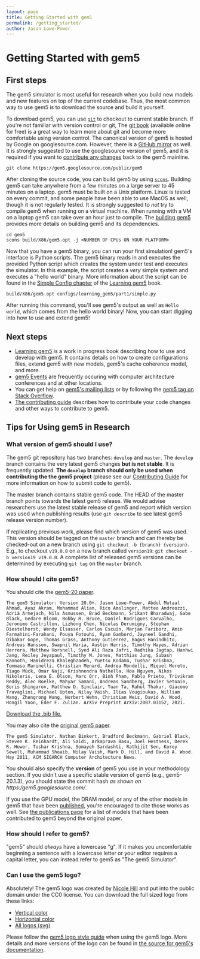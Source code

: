 ```yaml
---
layout: page
title: Getting Started with gem5
permalink: /getting_started/
author: Jason Lowe-Power
---
```


# Getting Started with gem5

## First steps

The gem5 simulator is most useful for research when you build new models and new features on top of the current codebase.
Thus, the most common way to use gem5 is to download the source and build it yourself.

To download gem5, you can use [`git`](https://git-scm.com/) to checkout to current stable branch.
If you're not familiar with version control or git, The [git book](https://git-scm.com/book/en/v2) (available online for free) is a great way to learn more about git and become more comfortable using version control.
The canonical version of gem5 is hosted by Google on googlesource.com.
However, there is a [GitHub mirror](https://github.com/gem5/gem5) as well.
It is strongly suggested to use the googlesource version of gem5, and it is required if you want to [contribute any changes](/contributing) back to the gem5 mainline.

```
git clone https://gem5.googlesource.com/public/gem5
```

After cloning the source code, you can build gem5 by using [`scons`](https://scons.org/).
Building gem5 can take anywhere from a few minutes on a large server to 45 minutes on a laptop.
gem5 must be built on a Unix platform.
Linux is tested on every commit, and some people have been able to use MacOS as well, though it is not regularly tested.
It is strongly suggested to *not* try to compile gem5 when running on a virtual machine.
When running with a VM on a laptop gem5 can take over an hour just to compile.
The [building gem5](/documentation/general_docs/building) provides more details on building gem5 and its dependencies.

```
cd gem5
scons build/X86/gem5.opt -j <NUMBER OF CPUs ON YOUR PLATFORM>
```

Now that you have a gem5 binary, you can run your first simulation!
gem5's interface is Python scripts.
The gem5 binary reads in and executes the provided Python script which creates the system under test and executes the simulator.
In this example, the script creates a *very* simple system and executes a "hello world" binary.
More information about the script can be found in the [Simple Config chapter](/documentation/learning_gem5/part1/simple_config) of the [Learning gem5](/documentation/learning_gem5/introduction) book.

```
build/X86/gem5.opt configs/learning_gem5/part1/simple.py
```

After running this command, you'll see gem5's output as well as `Hello world`, which comes from the hello world binary!
Now, you can start digging into how to use and extend gem5!

## Next steps

- [Learning gem5](/documentation/learning_gem5/introduction) is a work in progress book describing how to use and develop with gem5. It contains details on how to create configurations files, extend gem5 with new models, gem5's cache coherence model, and more.
- [gem5 Events](/events) are frequently occuring with computer architecture conferences and at other locations.
- You can get help on [gem5's mailing lists](/mailing_lists) or by following the [gem5 tag on Stack Overflow](https://stackoverflow.com/questions/tagged/gem5).
- [The contributing guide](/contributing) describes how to contribute your code changes and other ways to contribute to gem5.

## Tips for Using gem5 in Research

### What version of gem5 should I use?

The gem5 git repository has two branches: `develop` and `master`. The `develop`
branch contains the very latest gem5 changes **but is not stable**. It is
frequently updated. **The `develop` branch should only be used when
contributing the the gem5 project** (please see our [Contributing Guide](
/contributing) for more information on how to submit code to gem5).

The master branch contains stable gem5 code. The HEAD of the master branch
points towards the latest gem5 release. We would advise researchers use the
latest stable release of gem5 and report which version was used when publishing
results (use `git describe` to see latest gem5 release version number).

If replicating previous work, please find which version of gem5 was used. This
version should be tagged on the `master` branch and can thereby be checked-out
on a new branch using `git checkout -b {branch} {version}`.
E.g., to checkout `v19.0.0` on a new branch called `version19`:
`git checkout -b version19 v19.0.0`. A complete list of released gem5
versions can be determined by executing `git tag` on the `master` branch.

### How should I cite gem5?

You should cite the [gem5-20 paper](https://arxiv.org/abs/2007.03152).

```
The gem5 Simulator: Version 20.0+. Jason Lowe-Power, Abdul Mutaal Ahmad, Ayaz Akram, Mohammad Alian, Rico Amslinger, Matteo Andreozzi, Adrià Armejach, Nils Asmussen, Brad Beckmann, Srikant Bharadwaj, Gabe Black, Gedare Bloom, Bobby R. Bruce, Daniel Rodrigues Carvalho, Jeronimo Castrillon, Lizhong Chen, Nicolas Derumigny, Stephan Diestelhorst, Wendy Elsasser, Carlos Escuin, Marjan Fariborz, Amin Farmahini-Farahani, Pouya Fotouhi, Ryan Gambord, Jayneel Gandhi, Dibakar Gope, Thomas Grass, Anthony Gutierrez, Bagus Hanindhito, Andreas Hansson, Swapnil Haria, Austin Harris, Timothy Hayes, Adrian Herrera, Matthew Horsnell, Syed Ali Raza Jafri, Radhika Jagtap, Hanhwi Jang, Reiley Jeyapaul, Timothy M. Jones, Matthias Jung, Subash Kannoth, Hamidreza Khaleghzadeh, Yuetsu Kodama, Tushar Krishna, Tommaso Marinelli, Christian Menard, Andrea Mondelli, Miquel Moreto, Tiago Mück, Omar Naji, Krishnendra Nathella, Hoa Nguyen, Nikos Nikoleris, Lena E. Olson, Marc Orr, Binh Pham, Pablo Prieto, Trivikram Reddy, Alec Roelke, Mahyar Samani, Andreas Sandberg, Javier Setoain, Boris Shingarov, Matthew D. Sinclair, Tuan Ta, Rahul Thakur, Giacomo Travaglini, Michael Upton, Nilay Vaish, Ilias Vougioukas, William Wang, Zhengrong Wang, Norbert Wehn, Christian Weis, David A. Wood, Hongil Yoon, Éder F. Zulian. ArXiv Preprint ArXiv:2007.03152, 2021.

```

[Download the .bib file.](/assets/files/gem5-20.bib)

You may also cite the [original gem5 paper](http://dx.doi.org/10.1145/2024716.2024718).

```
The gem5 Simulator. Nathan Binkert, Bradford Beckmann, Gabriel Black, Steven K. Reinhardt, Ali Saidi, Arkaprava Basu, Joel Hestness, Derek R. Hower, Tushar Krishna, Somayeh Sardashti, Rathijit Sen, Korey Sewell, Muhammad Shoaib, Nilay Vaish, Mark D. Hill, and David A. Wood. May 2011, ACM SIGARCH Computer Architecture News.
```

You should also specify the **version** of gem5 you use in your methodology section.
If you didn't use a specific stable version of gem5 (e.g., gem5-20.1.3), you should state the commit hash *as shown on https:/gem5.googlesource.com/*.

If you use the GPU model, the DRAM model, or any of the other models in gem5 that have been [published](/publications/), you're encouraged to cite those works as well.
See [the publications page](/publications/) for a list of models that have been contributed to gem5 beyond the original paper.

### How should I refer to gem5?

"gem5" should *always* have a lowercase "g".
If it makes you uncomfortable beginning a sentence with a lowercase letter or your editor requires a capital letter, you can instead refer to gem5 as "The gem5 Simulator".

### Can I use the gem5 logo?

Absolutely!
The gem5 logo was created by [Nicole Hill](http://nicoledhill.com/) and put into the public domain under the CC0 license.
You can download the full sized logo from these links:
- [Vertical color](/assets/img/gem5logo/Color/noBackground/vertical/gem5ColorVert.png)
- [Horizontal color](/assets/img/gem5logo/Color/noBackground/horizontal/gem5ColorLong.jpg)
- [All logos (svg)](/assets/img/gem5logo/gem5masterFile.svg)

Please follow the [gem5 logo style guide](/assets/img/gem5logo/gem5styleguide.pdf) when using the gem5 logo.
More details and more versions of the logo can be found in [the source for gem5's documentation](https://github.com/gem5/new-website/tree/master/assets/img/gem5logo).
